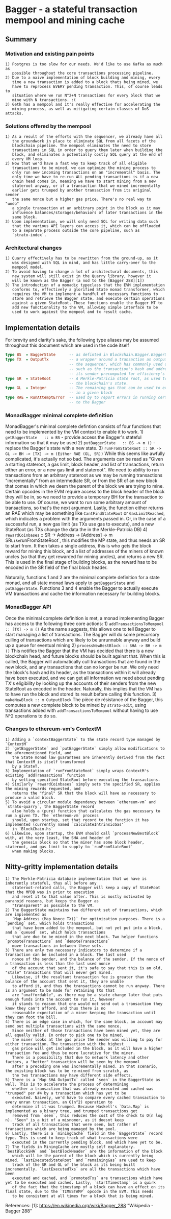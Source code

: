 # Bagger - a stateful transaction mempool and mining cache

## Summary
### Motivation and existing pain points
    1) Postgres is too slow for our needs. We'd like to use Kafka as much as
       possible throughout the core transactions processing pipeline.
    2) Due to a naive implementation of block building and mining, every
       time a new transaction is added to a block thats being mined, we
       have to reprocess EVERY pending transaction. This, of course leads to
       situation where we run N^2+N transactions for every block that we
       mine with N transactions. :(
    3) Geth has a mempool and it's really effective for accelerating the
       mining process, as well as mitigating certain classes of DoS attacks.

### Solutions offered by the mempool
    1) As a result of the efforts with the sequencer, we already have all
       the groundwork in place to eliminate SQL from all facets of the
       blockchain pipeline. The mempool eliminates the need to store
       transactions in SQL in order to query them later when building the
       block, and eliminates a potentially costly SQL query at the end of
       every VM loop.
    2) Now that we'd have a fast way to keep track of all eligible
       transactions to be mined, we can optimize the mining process to
       only run new incoming transactions on an "incremental" basis. The
       only time we have to re-run ALL pending transactions is if a new 
       chain head comes in, meaning we have to start mining from a new
       stateroot anyway, or if a transaction that we mined incrementally
       earlier gets trumped by another transaction from its original sender
       the same nonce but a higher gas price. There's no real way to "undo"
       a single transaction at an arbitrary point in the block as it may 
       influence balances/storages/behaviors of later transactions in the
       same block.
    3) Upon implementation, we will only need SQL for writing data such
       that the various API layers can access it, which can be offloaded
       to a separate process outside the core pipeline, such as
       `strato-index`.

### Architectural changes
    1) Quarry effectively has to be rewritten from the ground-up, as it
       was designed with SQL in mind, and has little carry-over to the 
       mempool model.
    2) To avoid having to change a lot of architectural documents, this
       new system will still exist in the Quarry library, however it
       will be known as the Bagger (a nod to the [Bagger 288][1])
    3) The introduction of a monadic typeclass that the EVM implementation
       conforms to, effectively a glorified State monad transformer, which
       requires the VM to implement a handful of necessary functions to
       store and retrieve the Bagger state, and execute certain operations 
       against a given StateRoot. These functions enable the Bagger MT to
       add new functionality to the VM, allowing simple interface to be
       used to work against the mempool and tx result cache.

## Implementation details
For brevity and clarity's sake, the following type aliases may be assumed
throughout this document which are used in the code itself
```haskell
type BS  = BaggerState      -- as definted in Blockchain.Bagger.BaggerState
type TX  = OutputTx         -- a wrapper around a transaction as output by
                            -- the sequencer, which has commonly used data
                            -- such as the transaction's hash and address of
                            -- its sender precomputed for efficiency's sake
type SR  = StateRoot        -- A Merkle-Patricia state root, as used to access
                            -- the blockchain's state.
type GL  = Integer          -- The remaining gas that can be used to execute TXs
                            -- in a given block
type RAE = RunAttemptError  -- used by to report errors in running certain TXs
                            -- to the Bagger 
```
### MonadBagger minimal complete definition
MonadBagger's minimal complete defintion consists of four functions that
need to be implemented by the VM context to enable it to work.
    1) `getBaggerState   :: m BS` - provide access the Bagger's stateful information so that it may be used
    2) `putBaggerState   :: BS -> m ()` - replace the Bagger's state with a new state.
    3) `runFromStateRoot :: SR -> GL -> BH -> [TX] -> m (Either RAE (GL, SR))`
       While this seems like awfully complicated, it's actually not so bad. The arguments can be read as
       "Given a starting stateroot, a gas limit, block header, and list of transactions, return
       either an error, or a new gas limit and stateroot". We need to ability to run transactions from
       an arbitrary stateroot as we may be running transactions "incrementally" from an intermediate SR,
       or from the SR of an new block that comes in which we deem the parent of the block we are trying to mine.
       Certain opcodes in the EVM require access to the block header of the block they will be in, so we need 
       to provide a temporary BH for the transaction to be able to use. Of course, we want to run some arbitrary
       amount of transactions, so that's the next argument. Lastly, the function either returns an RAE
       which may be something like `CantFindStateRoot` or `GasLimitReached`, which indicates a problem with the
       arguments passed in. Or, in the case of a successful run, a new gas limit (as TXs use gas to execute), and
       a new StateRoot (as TXs change the data the in the Merkle-Patricia DB)
    4) `rewardCoinbases` :: SR -> Address -> [Address] -> m SR`
       Like `runFromStateRoot`, this modifies the MP state, and thus needs an SR to start from. It then takes
       a single address, this is who gets the block reward for mining this block, and a list of addresses of
       the miners of known uncles (so that they get rewarded for mining uncles), and returns a new SR. This
       is used in the final stage of building blocks, as the reward has to be encoded in the SR field of
       the final block header.

Naturally, functions 1 and 2 are the minimal complete definition for a state
monad, and all state monad laws apply to `getBaggerState` and
`putBaggerState`. Functions 3 and 4 enable the Bagger to actually execute
VM transactions and cache the information necessary for building blocks.

### MonadBagger API
Once the minimal complete definition is met, a monad implementing Bagger has access to the following
three core actions:
    1) `addTransactionsToMempool :: [TX] -> m ()`
       As the name suggests, this allows one to tell Bagger to start managing a list of transactions.
       The Bagger will do some precursory culling of transactions which are likely to be unrunnable anyway
       and build up a queue for eventual mining
    2) `processNewBestBlock :: SHA -> BH -> m ()`
       This notifies the Bagger that the VM has decided that there is a new blockchain head, and future
       blocks should be built against that. When this is called, the Bagger will automatically cull
       transactions that are found in the new block, and any transactions that can no longer be run.
       We only need the block's hash and its header, as the transactions within it will already have been executed,
       and we can get all information we need about pending TX's eligibility by looking up the accounts of their
       senders from the new StateRoot as encoded in the header. Naturally, this implies that the VM has to have run
       the block and stored its result before calling this function.
    3) `makeNewBlock :: m OutputBlock`
       The pièce de résistance of the Bagger, this computes a new complete block to be mined by `strato-adit`, using
       transactions added with `addTransactionsToMempool` without having to use N^2 operations to do so.

### Changes to ethereum-vm's ContextM
    1) Adding a `contextBaggerState` to the state record type managed by `ContextM`
    2) `getBaggerState` and `putBaggerState` simply allow modifications to the aforementioned field, and
       the State monad law guarantees are inherently derived from the fact that ContextM is itself transformed
       by a StateT.
    3) Implementation of `runFromStateRoot` simply wraps ContextM's existing `addTransactions` function
       by setting specified StateRoot before executing the transactions.
    4) Similarly `rewardCoinbases` simply sets the specified SR, applies the mining rewards requested, and
       returns the "final" SR that the block will have as necessary to produce a valid block.
    5) To avoid a circular module dependency between `ethereum-vm` and `strato-quarry`, the BaggerState record
       also holds a (pure) function that calculates the gas necessary to run a given TX. The `ethereum-vm` process
       should, upon startup, set that record to the function it has implemented (currently named `calculateIntrinsicGas'`
       in `BlockChain.hs`
    6) Likewise, upon startup, the EVM should call `processNewBestBlock` with, at the very least, the SHA and header of
       the genesis block so that the miner has some block header, stateroot, and gas limit to supply to `runFromStateRoot`
       when making blocks. 

## Nitty-gritty implementation details
    1) The Merkle-Patricia database implementation that we have is inherently stateful, thus all before any
       stateroot-related calls, the Bagger will keep a copy of StateRoot that the MPDB was in prior to execution
       and reset it to that value after. This is mostly motivated by paranoid reasons, but keeps the Bagger as
       "transparent" as possible to the VM.
    2) The BaggerState maintains two different set of transactions, which are implemented as
       `Map Address (Map Nonce TX))` for optimization purposes. There is a `pending` set, which holds transactions
       that have been added to the mempool, but not yet put into a block, and a `queued` set, which holds transactions
       that are due to be mined in the next block. Two helper functions `promoteTransactions` and `demoteTransactions` 
       move transactions in between these sets.
    3) There are only two necessary indicators to determine if a transaction can be included in a block. The last used
       nonce of the sender, and the balance of the sender. If the nonce of a transaction is less than the last used nonce
       of the account that sent it, it's safe to say that this is an old, "stale" transactions that will never get mined.
       Likewise, if the resultant transaction fee is greater than the balance of the account that sent it, they are unable
       to afford it, and thus the transactions cannot be run anyway. There is an argument to be made for retaining TXs that
       are "unaffordable", as there may be a state change later that puts enough funds into the account to run it, however
       it stands to reason that one would not send out a transaction they know they can't afford, and thus there is no
       reasonable expectation of a miner keeping the transaction until they can foot the bill.
    4) There is an edge case in which, for the same block, an account may send out multiple transactions with the same nonce.
       Since neither of those transactions have been mined yet, they are all equally valid. In order to pick one to be mined,
       the miner looks at the gas price the sender was willing to pay for either transaction. The transaction with the highest
       gas price will get included in the block, as it will have a higher transaction fee and thus be more lucrative for the miner.
       There is a possibility that due to network latency and other factors, a "better" transaction will be seen by the mempool
       after a preceding one was incrementally mined. In that scenario, the existing block has to be re-mined from scratch, as
       the two transactions may have different side effects.
    5) There is a `Map SHA OutputTx` called `seen` in the BaggerState as well. This is to accelerate the process of determining
       whether a transaction that was already executed and cached was "trumped" per #4 by a transaction which has yet to be
       executed. Naively, we'd have to compare every cached transaction to every unran transaction, an O(n^2) operation to
       determine if it was trumped. Because Haskell's `Data.Map` is implemented as a binary tree, and trumped transactions get 
       removed from `seen`, this reduces the cost of the check to O(n log n). "Seen" is a bit of a misnomer, as it doesnt keep
       track of all transactions that were seen, but rather of transactions which are being managed by the pool. 
    6) Lastly, there is a `miningCache` field in the `BaggerState` record type. This is used to keep track of what transactions were
       executed in the currently pending block, and which have yet to be.
    7) The fields in MiningCache are mostly self explanatory. `bestBlockSHA` and `bestBlockHeader` are the information of the block
       which will be the parent of the block which is currently being mined. `lastExecutedStateRoot` and `remainingGas` are used to keep
       track of the SR and GL of the block as its being built incrementally. `lastExecutedTxs` are all the transactions which have been 
       executed and cached, and `promotedTxs` are transactions which have yet to be executed and cached. Lastly, `startTimestamp` is a quirk
       of the fact that the timestamp of a block can have an effect on its final state, due to the `TIMESTAMP` opcode in the EVM. This needs
       to be consistent at all times for a block that is being mined.

References:
  [1]: https://en.wikipedia.org/wiki/Bagger_288 "Wikipedia - Bagger 288" 
